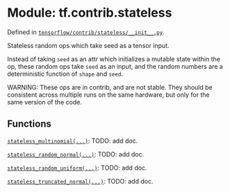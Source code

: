<div itemscope itemtype="http://developers.google.com/ReferenceObject">
<meta itemprop="name" content="tf.contrib.stateless" />
</div>

# Module: tf.contrib.stateless



Defined in [`tensorflow/contrib/stateless/__init__.py`](https://www.tensorflow.org/code/tensorflow/contrib/stateless/__init__.py).

Stateless random ops which take seed as a tensor input.

Instead of taking `seed` as an attr which initializes a mutable state within
the op, these random ops take `seed` as an input, and the random numbers are
a deterministic function of `shape` and `seed`.

WARNING: These ops are in contrib, and are not stable.  They should be
consistent across multiple runs on the same hardware, but only for the same
version of the code.


## Functions

[`stateless_multinomial(...)`](../../tf/contrib/stateless/stateless_multinomial.md): TODO: add doc.

[`stateless_random_normal(...)`](../../tf/contrib/stateless/stateless_random_normal.md): TODO: add doc.

[`stateless_random_uniform(...)`](../../tf/contrib/stateless/stateless_random_uniform.md): TODO: add doc.

[`stateless_truncated_normal(...)`](../../tf/contrib/stateless/stateless_truncated_normal.md): TODO: add doc.

